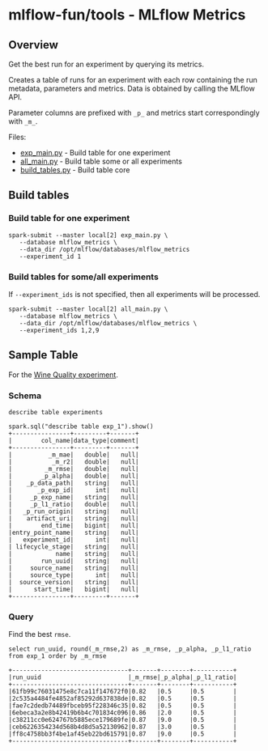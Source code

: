 # mlflow-fun/tools - MLflow Metrics

## Overview

Get the best run for an experiment by querying its metrics.

Creates a table of runs for an experiment with each row containing the run metadata, parameters and metrics.
Data is obtained by calling the MLflow API.

Parameter columns are prefixed with `_p_` and metrics start correspondingly with `_m_`.

Files:
  * [exp_main.py](exp_main.py) - Build table for one experiment
  * [all_main.py](all_main.py) - Build table some or all experiments
  * [build_tables.py](mlflow_metrics/build_tables.py) - Build table core

## Build tables

### Build table for one experiment
```
spark-submit --master local[2] exp_main.py \
   --database mlflow_metrics \
   --data_dir /opt/mlflow/databases/mlflow_metrics
   --experiment_id 1
```

### Build tables for some/all experiments

If `--experiment_ids` is not specified, then all experiments will be processed.
```
spark-submit --master local[2] all_main.py \
   --database mlflow_metrics \
   --data_dir /opt/mlflow/databases/mlflow_metrics \
   --experiment_ids 1,2,9
```

## Sample Table 

For the [Wine Quality experiment](../../examples/scikit-learn/wine-quality).

### Schema
```
describe table experiments

spark.sql("describe table exp_1").show()
+----------------+---------+-------+
|        col_name|data_type|comment|
+----------------+---------+-------+
|          _m_mae|   double|   null|
|           _m_r2|   double|   null|
|         _m_rmse|   double|   null|
|        _p_alpha|   double|   null|
|    _p_data_path|   string|   null|
|       _p_exp_id|      int|   null|
|     _p_exp_name|   string|   null|
|     _p_l1_ratio|   double|   null|
|   _p_run_origin|   string|   null|
|    artifact_uri|   string|   null|
|        end_time|   bigint|   null|
|entry_point_name|   string|   null|
|   experiment_id|      int|   null|
| lifecycle_stage|   string|   null|
|            name|   string|   null|
|        run_uuid|   string|   null|
|     source_name|   string|   null|
|     source_type|      int|   null|
|  source_version|   string|   null|
|      start_time|   bigint|   null|
+----------------+---------+-------+
```

### Query

Find the best `rmse`.
```
select run_uuid, round(_m_rmse,2) as _m_rmse, _p_alpha, _p_l1_ratio from exp_1 order by _m_rmse

+--------------------------------+-------+--------+-----------+
|run_uuid                        |_m_rmse|_p_alpha|_p_l1_ratio|
+--------------------------------+-------+--------+-----------+
|61fb99c76031475e8c7ca11f147672f0|0.82   |0.5     |0.5        |
|2c535a4484fe4852af85292d637838de|0.82   |0.5     |0.5        |
|fae7c2dedb74489fbceb95f228346c35|0.82   |0.5     |0.5        |
|6ebeca3a2e8b42419b6b4c701834c096|0.86   |2.0     |0.5        |
|c38211cc0e624767b5885ece179689fe|0.87   |9.0     |0.5        |
|ceb6226354234d568b4d8d5a52130962|0.87   |3.0     |0.5        |
|ff8c4758bb3f4be1af45eb22bd615791|0.87   |9.0     |0.5        |
+--------------------------------+-------+--------+-----------+
```

